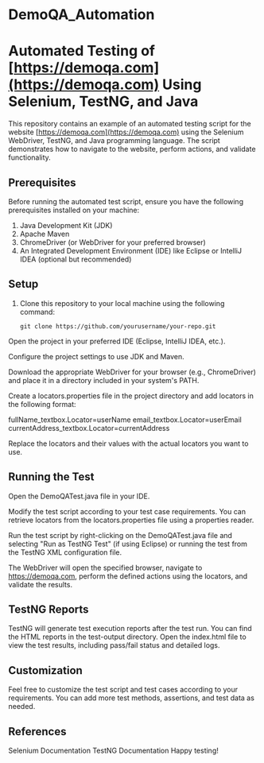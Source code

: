 # DemoQA_Automation
# Automated Testing of [https://demoqa.com](https://demoqa.com) Using Selenium, TestNG, and Java

This repository contains an example of an automated testing script for the website [https://demoqa.com](https://demoqa.com) using the Selenium WebDriver, TestNG, and Java programming language. The script demonstrates how to navigate to the website, perform actions, and validate functionality.

## Prerequisites

Before running the automated test script, ensure you have the following prerequisites installed on your machine:

1. Java Development Kit (JDK)
2. Apache Maven
3. ChromeDriver (or WebDriver for your preferred browser)
4. An Integrated Development Environment (IDE) like Eclipse or IntelliJ IDEA (optional but recommended)

## Setup

1. Clone this repository to your local machine using the following command:

   ```shell
   git clone https://github.com/yourusername/your-repo.git
Open the project in your preferred IDE (Eclipse, IntelliJ IDEA, etc.).

Configure the project settings to use JDK and Maven.

Download the appropriate WebDriver for your browser (e.g., ChromeDriver) and place it in a directory included in your system's PATH.

Create a locators.properties file in the project directory and add locators in the following format:

fullName_textbox.Locator=userName
email_textbox.Locator=userEmail
currentAddress_textbox.Locator=currentAddress

Replace the locators and their values with the actual locators you want to use.

## Running the Test
Open the DemoQATest.java file in your IDE.

Modify the test script according to your test case requirements. You can retrieve locators from the locators.properties file using a properties reader.

Run the test script by right-clicking on the DemoQATest.java file and selecting "Run as TestNG Test" (if using Eclipse) or running the test from the TestNG XML configuration file.

The WebDriver will open the specified browser, navigate to https://demoqa.com, perform the defined actions using the locators, and validate the results.

## TestNG Reports
TestNG will generate test execution reports after the test run. You can find the HTML reports in the test-output directory. Open the index.html file to view the test results, including pass/fail status and detailed logs.

## Customization
Feel free to customize the test script and test cases according to your requirements. You can add more test methods, assertions, and test data as needed.

## References
Selenium Documentation
TestNG Documentation
Happy testing!
